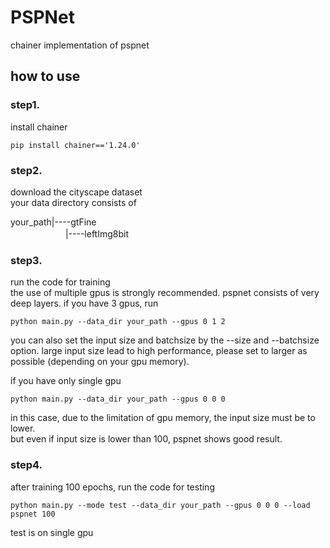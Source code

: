 # PSPNet

chainer implementation of pspnet

## how to use

### step1.  
install chainer
```
pip install chainer=='1.24.0'
```
  
### step2.  
download the cityscape dataset  
your data directory consists of  

your_path|----gtFine  
　　　　　 　|----leftImg8bit  

### step3.  
run the code for training  
the use of multiple gpus is strongly recommended. pspnet consists of very deep layers.
if you have 3 gpus, run  
```
python main.py --data_dir your_path --gpus 0 1 2
```
you can also set the input size and batchsize by the --size and --batchsize option. large input size lead to high performance, please set to larger as possible (depending on your gpu memory).
  

if you have only single gpu  
```
python main.py --data_dir your_path --gpus 0 0 0
```  
in this case, due to the limitation of gpu memory, the input size must be to lower.  
but even if input size is lower than 100, pspnet shows good result.  
  
### step4.  
after training 100 epochs, run the code for testing   
```
python main.py --mode test --data_dir your_path --gpus 0 0 0 --load pspnet 100
```  
test is on single gpu


